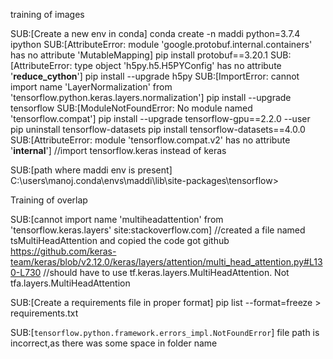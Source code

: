 training of images

SUB:[Create a new env in conda] 
    conda create -n maddi python=3.7.4 ipython
SUB:[AttributeError: module 'google.protobuf.internal.containers' has no attribute 'MutableMapping]
     pip install protobuf==3.20.1
SUB:[AttributeError: type object 'h5py.h5.H5PYConfig' has no attribute '__reduce_cython__']
    pip install --upgrade h5py
SUB:[ImportError: cannot import name 'LayerNormalization' from 'tensorflow.python.keras.layers.normalization']
    pip install --upgrade tensorflow
SUB:[ModuleNotFoundError: No module named 'tensorflow.compat']
    pip install --upgrade tensorflow-gpu==2.2.0 --user
    pip uninstall tensorflow-datasets
    pip install tensorflow-datasets==4.0.0
SUB:[AttributeError: module 'tensorflow.compat.v2' has no attribute '__internal__']
    //import tensorflow.keras instead of keras


SUB:[path where maddi env is present]
    C:\users\manoj\.conda\envs\maddi\lib\site-packages\tensorflow>



Training of overlap

SUB:[cannot import name 'multiheadattention' from 'tensorflow.keras.layers' site:stackoverflow.com]
    //created a file named tsMultiHeadAttention and copied the code got github
    https://github.com/keras-team/keras/blob/v2.12.0/keras/layers/attention/multi_head_attention.py#L130-L730
    //should have to use tf.keras.layers.MultiHeadAttention. Not tfa.layers.MultiHeadAttention


SUB:[Create a requirements file in proper format]
    pip list --format=freeze > requirements.txt

SUB:[`tensorflow.python.framework.errors_impl.NotFoundError`]
    file path is incorrect,as there was some space in folder name


